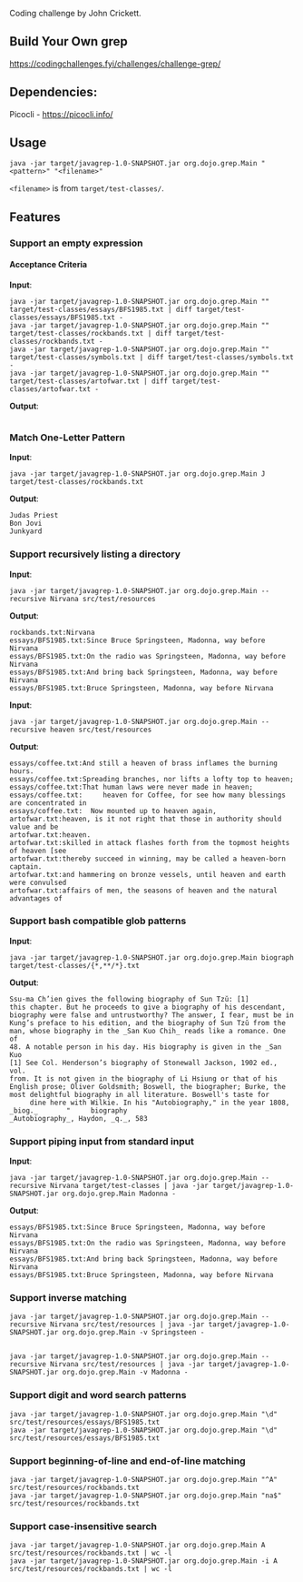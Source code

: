 Coding challenge by John Crickett.
## Build Your Own grep
https://codingchallenges.fyi/challenges/challenge-grep/

## Dependencies:

Picocli - https://picocli.info/

## Usage

```shell
java -jar target/javagrep-1.0-SNAPSHOT.jar org.dojo.grep.Main "<pattern>" "<filename>"
```
`<filename>` is from `target/test-classes/`.

## Features

### Support an empty expression

#### Acceptance Criteria
**Input**:
```shell
java -jar target/javagrep-1.0-SNAPSHOT.jar org.dojo.grep.Main "" target/test-classes/essays/BFS1985.txt | diff target/test-classes/essays/BFS1985.txt -
java -jar target/javagrep-1.0-SNAPSHOT.jar org.dojo.grep.Main "" target/test-classes/rockbands.txt | diff target/test-classes/rockbands.txt -
java -jar target/javagrep-1.0-SNAPSHOT.jar org.dojo.grep.Main "" target/test-classes/symbols.txt | diff target/test-classes/symbols.txt -
java -jar target/javagrep-1.0-SNAPSHOT.jar org.dojo.grep.Main "" target/test-classes/artofwar.txt | diff target/test-classes/artofwar.txt -
```
**Output**:
```

```

### Match One-Letter Pattern
**Input**:
```shell
java -jar target/javagrep-1.0-SNAPSHOT.jar org.dojo.grep.Main J target/test-classes/rockbands.txt
```
**Output**:
```
Judas Priest
Bon Jovi
Junkyard
```

### Support recursively listing a directory

**Input**:
```shell
java -jar target/javagrep-1.0-SNAPSHOT.jar org.dojo.grep.Main --recursive Nirvana src/test/resources
```

**Output**:
```
rockbands.txt:Nirvana
essays/BFS1985.txt:Since Bruce Springsteen, Madonna, way before Nirvana
essays/BFS1985.txt:On the radio was Springsteen, Madonna, way before Nirvana
essays/BFS1985.txt:And bring back Springsteen, Madonna, way before Nirvana
essays/BFS1985.txt:Bruce Springsteen, Madonna, way before Nirvana
```

**Input**:
```shell
java -jar target/javagrep-1.0-SNAPSHOT.jar org.dojo.grep.Main --recursive heaven src/test/resources
```

**Output**:
```
essays/coffee.txt:And still a heaven of brass inflames the burning hours.
essays/coffee.txt:Spreading branches, nor lifts a lofty top to heaven;
essays/coffee.txt:That human laws were never made in heaven;
essays/coffee.txt:     heaven for Coffee, for see how many blessings are concentrated in
essays/coffee.txt:  Now mounted up to heaven again,
artofwar.txt:heaven, is it not right that those in authority should value and be
artofwar.txt:heaven.
artofwar.txt:skilled in attack flashes forth from the topmost heights of heaven [see
artofwar.txt:thereby succeed in winning, may be called a heaven-born captain.
artofwar.txt:and hammering on bronze vessels, until heaven and earth were convulsed
artofwar.txt:affairs of men, the seasons of heaven and the natural advantages of
```

### Support bash compatible glob patterns

**Input**:
```shell
java -jar target/javagrep-1.0-SNAPSHOT.jar org.dojo.grep.Main biograph target/test-classes/{*,**/*}.txt
```

**Output**:
```
Ssu-ma Ch’ien gives the following biography of Sun Tzŭ: [1]
this chapter. But he proceeds to give a biography of his descendant,
biography were false and untrustworthy? The answer, I fear, must be in
Kung’s preface to his edition, and the biography of Sun Tzŭ from the
man, whose biography in the _San Kuo Chih_ reads like a romance. One of
48. A notable person in his day. His biography is given in the _San Kuo
[1] See Col. Henderson’s biography of Stonewall Jackson, 1902 ed., vol.
from. It is not given in the biography of Li Hsiung or that of his
English prose; Oliver Goldsmith; Boswell, the biographer; Burke, the
most delightful biography in all literature. Boswell's taste for
     dine here with Wilkie. In his "Autobiography," in the year 1808,
_biog._       "     biography
_Autobiography_, Haydon, _q._, 583
```

### Support piping input from standard input
**Input**:
```shell
java -jar target/javagrep-1.0-SNAPSHOT.jar org.dojo.grep.Main --recursive Nirvana target/test-classes | java -jar target/javagrep-1.0-SNAPSHOT.jar org.dojo.grep.Main Madonna -
```

**Output**:
```
essays/BFS1985.txt:Since Bruce Springsteen, Madonna, way before Nirvana
essays/BFS1985.txt:On the radio was Springsteen, Madonna, way before Nirvana
essays/BFS1985.txt:And bring back Springsteen, Madonna, way before Nirvana
essays/BFS1985.txt:Bruce Springsteen, Madonna, way before Nirvana
```

### Support inverse matching

```shell
java -jar target/javagrep-1.0-SNAPSHOT.jar org.dojo.grep.Main --recursive Nirvana src/test/resources | java -jar target/javagrep-1.0-SNAPSHOT.jar org.dojo.grep.Main -v Springsteen -
```

```

```

```shell
java -jar target/javagrep-1.0-SNAPSHOT.jar org.dojo.grep.Main --recursive Nirvana src/test/resources | java -jar target/javagrep-1.0-SNAPSHOT.jar org.dojo.grep.Main -v Madonna -
```

### Support digit and word search patterns

```shell
java -jar target/javagrep-1.0-SNAPSHOT.jar org.dojo.grep.Main "\d" src/test/resources/essays/BFS1985.txt
java -jar target/javagrep-1.0-SNAPSHOT.jar org.dojo.grep.Main "\d" src/test/resources/essays/BFS1985.txt
```

### Support beginning-of-line and end-of-line matching

```shell
java -jar target/javagrep-1.0-SNAPSHOT.jar org.dojo.grep.Main "^A" src/test/resources/rockbands.txt
java -jar target/javagrep-1.0-SNAPSHOT.jar org.dojo.grep.Main "na$" src/test/resources/rockbands.txt
```

### Support case-insensitive search

```shell
java -jar target/javagrep-1.0-SNAPSHOT.jar org.dojo.grep.Main A src/test/resources/rockbands.txt | wc -l
java -jar target/javagrep-1.0-SNAPSHOT.jar org.dojo.grep.Main -i A src/test/resources/rockbands.txt | wc -l
```
